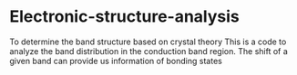 # Electronic-structure-analysis
To determine the band structure based on crystal theory
This is a code to analyze the band distribution in the conduction band region.
The shift of a given band can provide us information of bonding states

